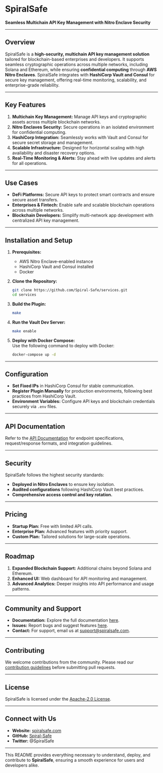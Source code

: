 # SpiralSafe  
**Seamless Multichain API Key Management with Nitro Enclave Security**  

---

## **Overview**  
SpiralSafe is a **high-security, multichain API key management solution** tailored for blockchain-based enterprises and developers. It supports seamless cryptographic operations across multiple networks, including Solana and Ethereum, while ensuring **confidential computing** through **AWS Nitro Enclaves**. SpiralSafe integrates with **HashiCorp Vault and Consul** for secure key management, offering real-time monitoring, scalability, and enterprise-grade reliability.

---

## **Key Features**  
1. **Multichain Key Management:** Manage API keys and cryptographic assets across multiple blockchain networks.  
2. **Nitro Enclaves Security:** Secure operations in an isolated environment for confidential computing.  
3. **HashiCorp Integration:** Seamlessly works with Vault and Consul for secure secret storage and management.  
4. **Scalable Infrastructure:** Designed for horizontal scaling with high availability and disaster recovery options.  
5. **Real-Time Monitoring & Alerts:** Stay ahead with live updates and alerts for all operations.  

---

## **Use Cases**  
- **DeFi Platforms:** Secure API keys to protect smart contracts and ensure secure asset transfers.  
- **Enterprises & Fintech:** Enable safe and scalable blockchain operations across multiple networks.  
- **Blockchain Developers:** Simplify multi-network app development with centralized API key management.

---

## **Installation and Setup**  
1. **Prerequisites:**  
   - AWS Nitro Enclave-enabled instance  
   - HashiCorp Vault and Consul installed  
   - Docker  

2. **Clone the Repository:**  
   ```bash
   git clone https://github.com/Spiral-Safe/services.git
   cd services
   ```

3. **Build the Plugin:**  
   ```bash
   make
   ```

4. **Run the Vault Dev Server:**  
   ```bash
   make enable
   ```

5. **Deploy with Docker Compose:**  
   Use the following command to deploy with Docker:  
   ```bash
   docker-compose up -d
   ```

---

## **Configuration**  
- **Set Fixed IPs** in HashiCorp Consul for stable communication.  
- **Register Plugin Manually** for production environments, following best practices from HashiCorp Vault.  
- **Environment Variables:** Configure API keys and blockchain credentials securely via `.env` files.

---

## **API Documentation**  
Refer to the [API Documentation](https://github.com/Spiral-Safe/specs) for endpoint specifications, request/response formats, and integration guidelines.  

---

## **Security**  
SpiralSafe follows the highest security standards:  
- **Deployed in Nitro Enclaves** to ensure key isolation.  
- **Audited configurations** following HashiCorp Vault best practices.  
- **Comprehensive access control and key rotation.**

---

## **Pricing**  
- **Startup Plan:** Free with limited API calls.  
- **Enterprise Plan:** Advanced features with priority support.  
- **Custom Plan:** Tailored solutions for large-scale operations.

---

## **Roadmap**  
1. **Expanded Blockchain Support:** Additional chains beyond Solana and Ethereum.  
2. **Enhanced UI:** Web dashboard for API monitoring and management.  
3. **Advanced Analytics:** Deeper insights into API performance and usage patterns.  

---

## **Community and Support**  
- **Documentation:** Explore the full documentation [here](https://github.com/Spiral-Safe/specs).  
- **Issues:** Report bugs and suggest features [here](https://github.com/Spiral-Safe/specs/issues).  
- **Contact:** For support, email us at support@spiralsafe.com.  

---

## **Contributing**  
We welcome contributions from the community. Please read our [contribution guidelines](https://github.com/Spiral-Safe/specs/CONTRIBUTING.md) before submitting pull requests.

---

## **License**  
SpiralSafe is licensed under the [Apache-2.0 License](https://github.com/Spiral-Safe/services/blob/main/LICENSE).  

---

## **Connect with Us**  
- **Website:** [spiralsafe.com](https://spiralsafe.com)  
- **GitHub:** [Spiral-Safe](https://github.com/Spiral-Safe)  
- **Twitter:** @SpiralSafe

---

This README provides everything necessary to understand, deploy, and contribute to **SpiralSafe**, ensuring a smooth experience for users and developers alike.
